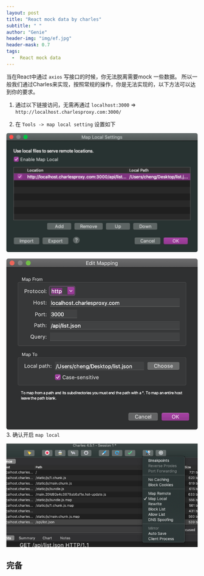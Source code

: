 ```yaml
---
layout: post
title: "React mock data by charles"
subtitle: " "
author: "Genie"
header-img: "img/ef.jpg"
header-mask: 0.7
tags:
  -  React mock data
---
```


当在React中通过 `axios` 写接口的时候，你无法脱离需要mock 一些数据。
所以一般我们通过Charles来实现，按照常规的操作，你是无法实现的，以下方法可以达到你的要求。

1. 通过以下链接访问，无需再通过  `localhost:3000`
=> `http://localhost.charlesproxy.com:3000/`

2. 在 ` Tools -> map local setting ` 设置如下

![1](/img/React/WX20200901-101653.png)

![2](/img/React/WX20200901-101631@2x.png)
3. 确认开启 `map local`

![3](/img/React/WX20200901-101840.png)

## **完备**
